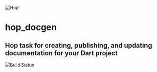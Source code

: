 ![Hop!](https://raw.github.com/dart-lang/hop/master/resource/logo.png)
# hop_docgen
## Hop task for creating, publishing, and updating documentation for your Dart project

[![Build Status](https://drone.io/github.com/kevmoo/hop_docgen/status.png)](https://drone.io/github.com/kevmoo/hop_docgen/latest)
